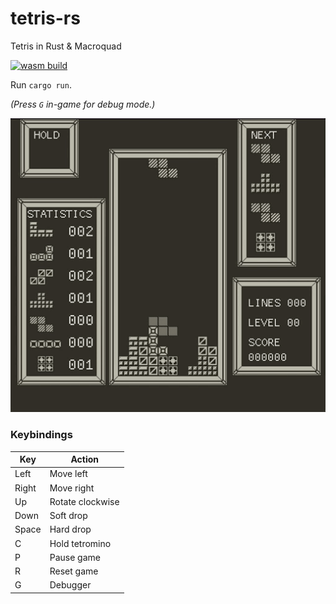 # tetris-rs

Tetris in Rust & Macroquad

[![wasm build](https://github.com/caengen/tetris-rs/actions/workflows/rust.yml/badge.svg)](https://github.com/caengen/tetris-rs/actions/workflows/rust.yml)

Run `cargo run`.

_(Press `G` in-game for debug mode.)_

![Demo](https://github.com/caengen/tetris-rs/blob/master/demo/demo.gif)

### Keybindings

| Key   | Action           |
| ----- | ---------------- |
| Left  | Move left        |
| Right | Move right       |
| Up    | Rotate clockwise |
| Down  | Soft drop        |
| Space | Hard drop        |
| C     | Hold tetromino   |
| P     | Pause game       |
| R     | Reset game       |
| G     | Debugger         |
